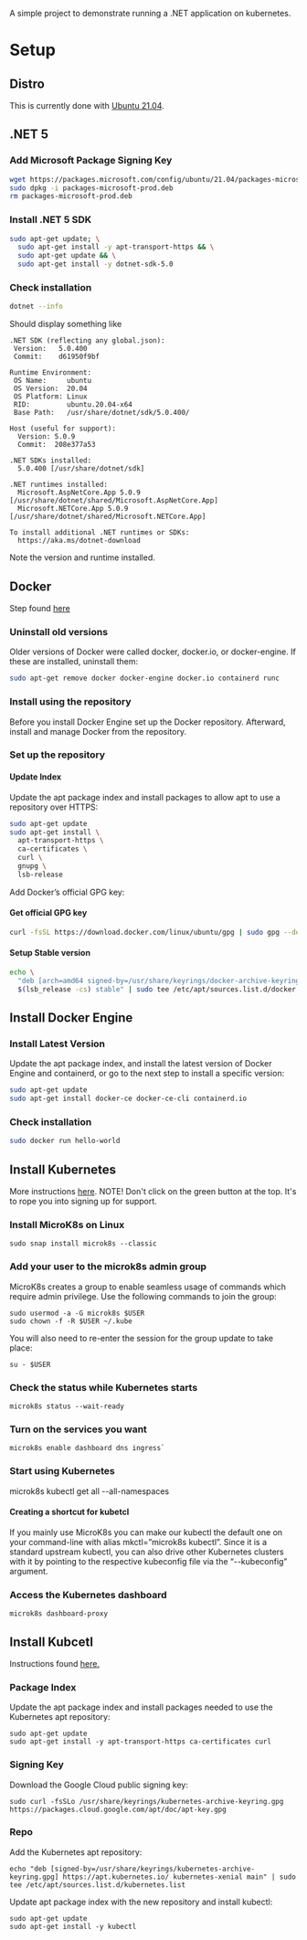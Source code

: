 A simple project to demonstrate running a .NET application on kubernetes.

# Setup
## Distro
This is currently done with [Ubuntu 21.04](https://docs.microsoft.com/en-us/dotnet/core/install/linux-ubuntu#2104-).

## .NET 5
### Add Microsoft Package Signing Key
```bash
wget https://packages.microsoft.com/config/ubuntu/21.04/packages-microsoft-prod.deb -O packages-microsoft-prod.deb
sudo dpkg -i packages-microsoft-prod.deb
rm packages-microsoft-prod.deb
```
### Install .NET 5 SDK
```bash
sudo apt-get update; \
  sudo apt-get install -y apt-transport-https && \
  sudo apt-get update && \
  sudo apt-get install -y dotnet-sdk-5.0
```

### Check installation
```bash
dotnet --info
```
Should display something like
```
.NET SDK (reflecting any global.json):
 Version:   5.0.400
 Commit:    d61950f9bf

Runtime Environment:
 OS Name:     ubuntu
 OS Version:  20.04
 OS Platform: Linux
 RID:         ubuntu.20.04-x64
 Base Path:   /usr/share/dotnet/sdk/5.0.400/

Host (useful for support):
  Version: 5.0.9
  Commit:  208e377a53

.NET SDKs installed:
  5.0.400 [/usr/share/dotnet/sdk]

.NET runtimes installed:
  Microsoft.AspNetCore.App 5.0.9 [/usr/share/dotnet/shared/Microsoft.AspNetCore.App]
  Microsoft.NETCore.App 5.0.9 [/usr/share/dotnet/shared/Microsoft.NETCore.App]

To install additional .NET runtimes or SDKs:
  https://aka.ms/dotnet-download
```

Note the version and runtime installed.

## Docker
Step found [here](https://docs.docker.com/engine/install/ubuntu/)
### Uninstall old versions
Older versions of Docker were called docker, docker.io, or docker-engine. If these are installed, uninstall them:
```bash
sudo apt-get remove docker docker-engine docker.io containerd runc
```

### Install using the repository
Before you install Docker Engine set up the Docker repository. Afterward, install and manage Docker from the repository.

### Set up the repository
#### Update Index
Update the apt package index and install packages to allow apt to use a repository over HTTPS:
```bash
sudo apt-get update
sudo apt-get install \
  apt-transport-https \
  ca-certificates \
  curl \
  gnupg \
  lsb-release
```
Add Docker’s official GPG key:

#### Get official GPG key
```bash
curl -fsSL https://download.docker.com/linux/ubuntu/gpg | sudo gpg --dearmor -o /usr/share/keyrings/docker-archive-ke
```

#### Setup Stable version
```bash
echo \
  "deb [arch=amd64 signed-by=/usr/share/keyrings/docker-archive-keyring.gpg] https://download.docker.com/linux/ubuntu \
  $(lsb_release -cs) stable" | sudo tee /etc/apt/sources.list.d/docker.list > /dev/null
```

## Install Docker Engine
### Install Latest Version
Update the apt package index, and install the latest version of Docker Engine and containerd, or go to the next step to install a specific version:

```bash
sudo apt-get update
sudo apt-get install docker-ce docker-ce-cli containerd.io
```

### Check installation

```bash
sudo docker run hello-world
```

## Install Kubernetes
More instructions [here](https://ubuntu.com/kubernetes/install). NOTE! Don't click on the green button at the top. It's to rope you into signing up for support.

### Install MicroK8s on Linux
```
sudo snap install microk8s --classic
```

### Add your user to the microk8s admin group
MicroK8s creates a group to enable seamless usage of commands which require admin privilege. Use the following commands to join the group:

```
sudo usermod -a -G microk8s $USER
sudo chown -f -R $USER ~/.kube
```

You will also need to re-enter the session for the group update to take place:
```
su - $USER
```

### Check the status while Kubernetes starts
```
microk8s status --wait-ready
```

### Turn on the services you want
```
microk8s enable dashboard dns ingress`
```

### Start using Kubernetes
microk8s kubectl get all --all-namespaces

#### Creating a shortcut for kubetcl
If you mainly use MicroK8s you can make our kubectl the default one on your command-line with alias mkctl=”microk8s kubectl”. Since it is a standard upstream kubectl, you can also drive other Kubernetes clusters with it by pointing to the respective kubeconfig file via the “--kubeconfig” argument.

### Access the Kubernetes dashboard
```
microk8s dashboard-proxy
```

## Install Kubcetl
Instructions found [here.](https://kubernetes.io/docs/tasks/tools/install-kubectl-linux/)
### Package Index
Update the apt package index and install packages needed to use the Kubernetes apt repository:

```
sudo apt-get update
sudo apt-get install -y apt-transport-https ca-certificates curl
```
### Signing Key
Download the Google Cloud public signing key:
```
sudo curl -fsSLo /usr/share/keyrings/kubernetes-archive-keyring.gpg https://packages.cloud.google.com/apt/doc/apt-key.gpg
```

### Repo
Add the Kubernetes apt repository:

```
echo "deb [signed-by=/usr/share/keyrings/kubernetes-archive-keyring.gpg] https://apt.kubernetes.io/ kubernetes-xenial main" | sudo tee /etc/apt/sources.list.d/kubernetes.list
```

Update apt package index with the new repository and install kubectl:

```
sudo apt-get update
sudo apt-get install -y kubectl
```